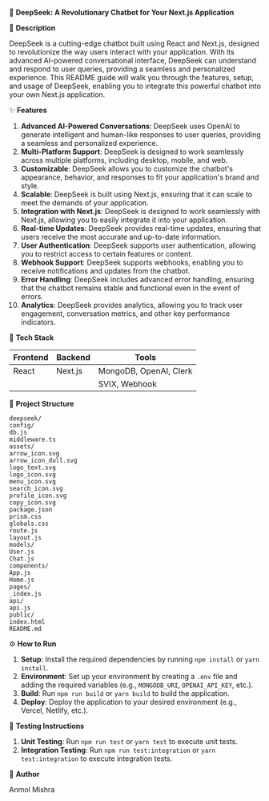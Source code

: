 🚀 **DeepSeek: A Revolutionary Chatbot for Your Next.js Application**

📖 **Description**

DeepSeek is a cutting-edge chatbot built using React and Next.js, designed to revolutionize the way users interact with your application. With its advanced AI-powered conversational interface, DeepSeek can understand and respond to user queries, providing a seamless and personalized experience. This README guide will walk you through the features, setup, and usage of DeepSeek, enabling you to integrate this powerful chatbot into your own Next.js application.

✨ **Features**

1. **Advanced AI-Powered Conversations**: DeepSeek uses OpenAI to generate intelligent and human-like responses to user queries, providing a seamless and personalized experience.
2. **Multi-Platform Support**: DeepSeek is designed to work seamlessly across multiple platforms, including desktop, mobile, and web.
3. **Customizable**: DeepSeek allows you to customize the chatbot's appearance, behavior, and responses to fit your application's brand and style.
4. **Scalable**: DeepSeek is built using Next.js, ensuring that it can scale to meet the demands of your application.
5. **Integration with Next.js**: DeepSeek is designed to work seamlessly with Next.js, allowing you to easily integrate it into your application.
6. **Real-time Updates**: DeepSeek provides real-time updates, ensuring that users receive the most accurate and up-to-date information.
7. **User Authentication**: DeepSeek supports user authentication, allowing you to restrict access to certain features or content.
8. **Webhook Support**: DeepSeek supports webhooks, enabling you to receive notifications and updates from the chatbot.
9. **Error Handling**: DeepSeek includes advanced error handling, ensuring that the chatbot remains stable and functional even in the event of errors.
10. **Analytics**: DeepSeek provides analytics, allowing you to track user engagement, conversation metrics, and other key performance indicators.

🧰 **Tech Stack**

| Frontend | Backend | Tools |
| --- | --- | --- |
| React | Next.js | MongoDB, OpenAI, Clerk |
|  |  | SVIX, Webhook |

📁 **Project Structure**

```
deepseek/
config/
db.js
middleware.ts
assets/
arrow_icon.svg
arrow_icon_dull.svg
logo_text.svg
logo_icon.svg
menu_icon.svg
search_icon.svg
profile_icon.svg
copy_icon.svg
package.json
prism.css
globals.css
route.js
layout.js
models/
User.js
Chat.js
components/
App.js
Home.js
pages/
_index.js
api/
api.js
public/
index.html
README.md
```

⚙️ **How to Run**

1. **Setup**: Install the required dependencies by running `npm install` or `yarn install`.
2. **Environment**: Set up your environment by creating a `.env` file and adding the required variables (e.g., `MONGODB_URI`, `OPENAI_API_KEY`, etc.).
3. **Build**: Run `npm run build` or `yarn build` to build the application.
4. **Deploy**: Deploy the application to your desired environment (e.g., Vercel, Netlify, etc.).

🧪 **Testing Instructions**

1. **Unit Testing**: Run `npm run test` or `yarn test` to execute unit tests.
2. **Integration Testing**: Run `npm run test:integration` or `yarn test:integration` to execute integration tests.

👤 **Author**

Anmol Mishra
